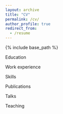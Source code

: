 ```yaml
---
layout: archive
title: "CV"
permalink: /cv/
author_profile: true
redirect_from:
  - /resume
---
```


{% include base_path %}

Education

Work experience

Skills

Publications
  
Talks
  
Teaching
